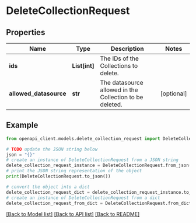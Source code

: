 # DeleteCollectionRequest


## Properties

Name | Type | Description | Notes
------------ | ------------- | ------------- | -------------
**ids** | **List[int]** | The IDs of the Collections to delete. | 
**allowed_datasource** | **str** | The datasource allowed in the Collection to be deleted. | [optional] 

## Example

```python
from openapi_client.models.delete_collection_request import DeleteCollectionRequest

# TODO update the JSON string below
json = "{}"
# create an instance of DeleteCollectionRequest from a JSON string
delete_collection_request_instance = DeleteCollectionRequest.from_json(json)
# print the JSON string representation of the object
print(DeleteCollectionRequest.to_json())

# convert the object into a dict
delete_collection_request_dict = delete_collection_request_instance.to_dict()
# create an instance of DeleteCollectionRequest from a dict
delete_collection_request_from_dict = DeleteCollectionRequest.from_dict(delete_collection_request_dict)
```
[[Back to Model list]](../README.md#documentation-for-models) [[Back to API list]](../README.md#documentation-for-api-endpoints) [[Back to README]](../README.md)


